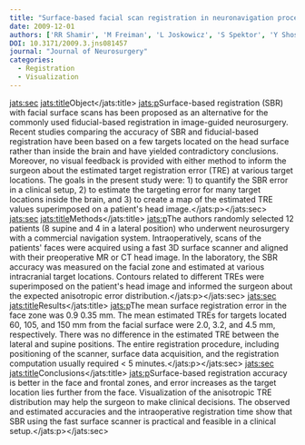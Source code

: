 ```yaml
---
title: "Surface-based facial scan registration in neuronavigation procedures: a clinical study"
date: 2009-12-01
authors: ['RR Shamir', 'M Freiman', 'L Joskowicz', 'S Spektor', 'Y Shoshan']
DOI: 10.3171/2009.3.jns081457
journal: "Journal of Neurosurgery"
categories: 
  - Registration
  - Visualization
---
```

<jats:sec>
<jats:title>Object</jats:title>
<jats:p>Surface-based registration (SBR) with facial surface scans has been proposed as an alternative for the commonly used fiducial-based registration in image-guided neurosurgery. Recent studies comparing the accuracy of SBR and fiducial-based registration have been based on a few targets located on the head surface rather than inside the brain and have yielded contradictory conclusions. Moreover, no visual feedback is provided with either method to inform the surgeon about the estimated target registration error (TRE) at various target locations. The goals in the present study were: 1) to quantify the SBR error in a clinical setup, 2) to estimate the targeting error for many target locations inside the brain, and 3) to create a map of the estimated TRE values superimposed on a patient's head image.</jats:p></jats:sec>
<jats:sec>
<jats:title>Methods</jats:title>
<jats:p>The authors randomly selected 12 patients (8 supine and 4 in a lateral position) who underwent neurosurgery with a commercial navigation system. Intraoperatively, scans of the patients' faces were acquired using a fast 3D surface scanner and aligned with their preoperative MR or CT head image. In the laboratory, the SBR accuracy was measured on the facial zone and estimated at various intracranial target locations. Contours related to different TREs were superimposed on the patient's head image and informed the surgeon about the expected anisotropic error distribution.</jats:p></jats:sec>
<jats:sec>
<jats:title>Results</jats:title>
<jats:p>The mean surface registration error in the face zone was 0.9  0.35 mm. The mean estimated TREs for targets located 60, 105, and 150 mm from the facial surface were 2.0, 3.2, and 4.5 mm, respectively. There was no difference in the estimated TRE between the lateral and supine positions. The entire registration procedure, including positioning of the scanner, surface data acquisition, and the registration computation usually required &lt; 5 minutes.</jats:p></jats:sec>
<jats:sec>
<jats:title>Conclusions</jats:title>
<jats:p>Surface-based registration accuracy is better in the face and frontal zones, and error increases as the target location lies further from the face. Visualization of the anisotropic TRE distribution may help the surgeon to make clinical decisions. The observed and estimated accuracies and the intraoperative registration time show that SBR using the fast surface scanner is practical and feasible in a clinical setup.</jats:p></jats:sec>
            